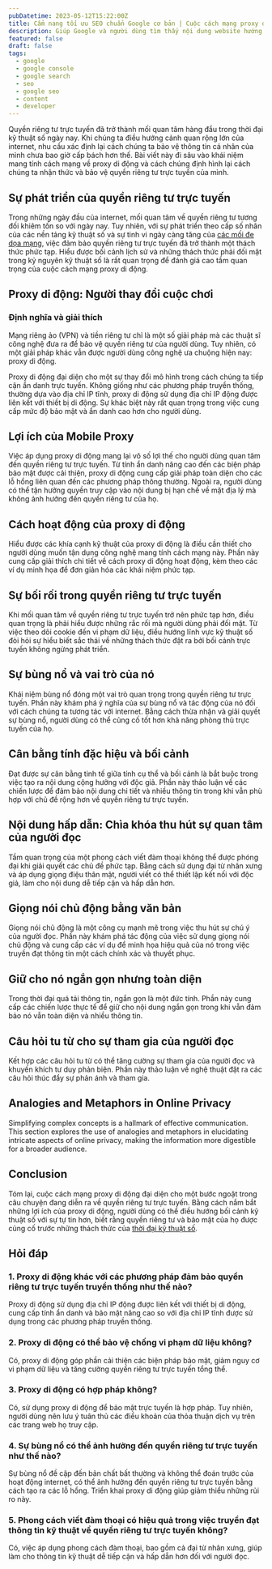 ```yaml
---
pubDatetime: 2023-05-12T15:22:00Z
title: Cẩm nang tối ưu SEO chuẩn Google cơ bản | Cuộc cách mạng proxy di động giúp xác định lại quyền riêng tư trực tuyến như thế nào
description: Giúp Google và người dùng tìm thấy nội dung website hướng dẫn nâng cao những kỹ thuật giúp tối ưu SEO hiệu quả, đem lại thứ hạng tốt trên công cụ tìm kiếm.
featured: false
draft: false
tags:
  - google
  - google console
  - google search
  - seo
  - google seo
  - content
  - developer
---
```


Quyền riêng tư trực tuyến đã trở thành mối quan tâm hàng đầu trong thời đại kỹ thuật số ngày nay. Khi chúng ta điều hướng cảnh quan rộng lớn của internet, nhu cầu xác định lại cách chúng ta bảo vệ thông tin cá nhân của mình chưa bao giờ cấp bách hơn thế. Bài viết này đi sâu vào khái niệm mang tính cách mạng về proxy di động và cách chúng định hình lại cách chúng ta nhận thức và bảo vệ quyền riêng tư trực tuyến của mình.

## Sự phát triển của quyền riêng tư trực tuyến

Trong những ngày đầu của internet, mối quan tâm về quyền riêng tư tương đối khiêm tốn so với ngày nay. Tuy nhiên, với sự phát triển theo cấp số nhân của các nền tảng kỹ thuật số và sự tinh vi ngày càng tăng của [các mối đe dọa mạng](https://tecuy.com/how-to-gain-cybersecurity-traction-with-continuous-improvement/), việc đảm bảo quyền riêng tư trực tuyến đã trở thành một thách thức phức tạp. Hiểu được bối cảnh lịch sử và những thách thức phải đối mặt trong kỷ nguyên kỹ thuật số là rất quan trọng để đánh giá cao tầm quan trọng của cuộc cách mạng proxy di động.

## Proxy di động: Người thay đổi cuộc chơi

### Định nghĩa và giải thích

Mạng riêng ảo (VPN) và tiền riêng tư chỉ là một số giải pháp mà các thuật sĩ công nghệ đưa ra để bảo vệ quyền riêng tư của người dùng. Tuy nhiên, có một giải pháp khác vẫn được người dùng công nghệ ưa chuộng hiện nay: proxy di động.

Proxy di động đại diện cho một sự thay đổi mô hình trong cách chúng ta tiếp cận ẩn danh trực tuyến. Không giống như các phương pháp truyền thống, thường dựa vào địa chỉ IP tĩnh, proxy di động sử dụng địa chỉ IP động được liên kết với thiết bị di động. Sự khác biệt này rất quan trọng trong việc cung cấp mức độ bảo mật và ẩn danh cao hơn cho người dùng.

## Lợi ích của Mobile Proxy

Việc áp dụng proxy di động mang lại vô số lợi thế cho người dùng quan tâm đến quyền riêng tư trực tuyến. Từ tính ẩn danh nâng cao đến các biện pháp bảo mật được cải thiện, proxy di động cung cấp giải pháp toàn diện cho các lỗ hổng liên quan đến các phương pháp thông thường. Ngoài ra, người dùng có thể tận hưởng quyền truy cập vào nội dung bị hạn chế về mặt địa lý mà không ảnh hưởng đến quyền riêng tư của họ.

## Cách hoạt động của proxy di động

Hiểu được các khía cạnh kỹ thuật của proxy di động là điều cần thiết cho người dùng muốn tận dụng công nghệ mang tính cách mạng này. Phần này cung cấp giải thích chi tiết về cách proxy di động hoạt động, kèm theo các ví dụ minh họa để đơn giản hóa các khái niệm phức tạp.

## Sự bối rối trong quyền riêng tư trực tuyến

Khi mối quan tâm về quyền riêng tư trực tuyến trở nên phức tạp hơn, điều quan trọng là phải hiểu được những rắc rối mà người dùng phải đối mặt. Từ việc theo dõi cookie đến vi phạm dữ liệu, điều hướng lĩnh vực kỹ thuật số đòi hỏi sự hiểu biết sắc thái về những thách thức đặt ra bởi bối cảnh trực tuyến không ngừng phát triển.

## Sự bùng nổ và vai trò của nó

Khái niệm bùng nổ đóng một vai trò quan trọng trong quyền riêng tư trực tuyến. Phần này khám phá ý nghĩa của sự bùng nổ và tác động của nó đối với cách chúng ta tương tác với internet. Bằng cách thừa nhận và giải quyết sự bùng nổ, người dùng có thể củng cố tốt hơn khả năng phòng thủ trực tuyến của họ.

## Cân bằng tính đặc hiệu và bối cảnh

Đạt được sự cân bằng tinh tế giữa tính cụ thể và bối cảnh là bắt buộc trong việc tạo ra nội dung cộng hưởng với độc giả. Phần này thảo luận về các chiến lược để đảm bảo nội dung chi tiết và nhiều thông tin trong khi vẫn phù hợp với chủ đề rộng hơn về quyền riêng tư trực tuyến.

## Nội dung hấp dẫn: Chìa khóa thu hút sự quan tâm của người đọc

Tầm quan trọng của một phong cách viết đàm thoại không thể được phóng đại khi giải quyết các chủ đề phức tạp. Bằng cách sử dụng đại từ nhân xưng và áp dụng giọng điệu thân mật, người viết có thể thiết lập kết nối với độc giả, làm cho nội dung dễ tiếp cận và hấp dẫn hơn.

## Giọng nói chủ động bằng văn bản

Giọng nói chủ động là một công cụ mạnh mẽ trong việc thu hút sự chú ý của người đọc. Phần này khám phá tác động của việc sử dụng giọng nói chủ động và cung cấp các ví dụ để minh họa hiệu quả của nó trong việc truyền đạt thông tin một cách chính xác và thuyết phục.

## Giữ cho nó ngắn gọn nhưng toàn diện

Trong thời đại quá tải thông tin, ngắn gọn là một đức tính. Phần này cung cấp các chiến lược thực tế để giữ cho nội dung ngắn gọn trong khi vẫn đảm bảo nó vẫn toàn diện và nhiều thông tin.

## Câu hỏi tu từ cho sự tham gia của người đọc

Kết hợp các câu hỏi tu từ có thể tăng cường sự tham gia của người đọc và khuyến khích tư duy phản biện. Phần này thảo luận về nghệ thuật đặt ra các câu hỏi thúc đẩy sự phản ánh và tham gia.

## Analogies and Metaphors in Online Privacy

Simplifying complex concepts is a hallmark of effective communication. This section explores the use of analogies and metaphors in elucidating intricate aspects of online privacy, making the information more digestible for a broader audience.

## Conclusion

Tóm lại, cuộc cách mạng proxy di động đại diện cho một bước ngoặt trong câu chuyện đang diễn ra về quyền riêng tư trực tuyến. Bằng cách nắm bắt những lợi ích của proxy di động, người dùng có thể điều hướng bối cảnh kỹ thuật số với sự tự tin hơn, biết rằng quyền riêng tư và bảo mật của họ được củng cố trước những thách thức của [thời đại kỹ thuật số](https://www.thenexthint.com/top-tips-for-businesses-involved-in-digital-age-trading/).

## Hỏi đáp

### 1. Proxy di động khác với các phương pháp đảm bảo quyền riêng tư trực tuyến truyền thống như thế nào?

Proxy di động sử dụng địa chỉ IP động được liên kết với thiết bị di động, cung cấp tính ẩn danh và bảo mật nâng cao so với địa chỉ IP tĩnh được sử dụng trong các phương pháp truyền thống.

### 2. Proxy di động có thể bảo vệ chống vi phạm dữ liệu không?

Có, proxy di động góp phần cải thiện các biện pháp bảo mật, giảm nguy cơ vi phạm dữ liệu và tăng cường quyền riêng tư trực tuyến tổng thể.

### 3. Proxy di động có hợp pháp không?

Có, sử dụng proxy di động để bảo mật trực tuyến là hợp pháp. Tuy nhiên, người dùng nên lưu ý tuân thủ các điều khoản của thỏa thuận dịch vụ trên các trang web họ truy cập.

### 4. Sự bùng nổ có thể ảnh hưởng đến quyền riêng tư trực tuyến như thế nào?

Sự bùng nổ đề cập đến bản chất bất thường và không thể đoán trước của hoạt động internet, có thể ảnh hưởng đến quyền riêng tư trực tuyến bằng cách tạo ra các lỗ hổng. Triển khai proxy di động giúp giảm thiểu những rủi ro này.

### 5. Phong cách viết đàm thoại có hiệu quả trong việc truyền đạt thông tin kỹ thuật về quyền riêng tư trực tuyến không?

Có, việc áp dụng phong cách đàm thoại, bao gồm cả đại từ nhân xưng, giúp làm cho thông tin kỹ thuật dễ tiếp cận và hấp dẫn hơn đối với người đọc.